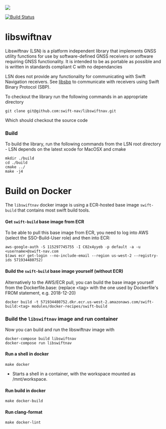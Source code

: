 [![](https://img.shields.io/codecov/c/github/swift-nav/libswiftnav/master.svg?label=codecov.io&logo=codecov&style=popout)](https://jenkins.ci.swift-nav.com/job/swift-nav/job/libswiftnav/job/master/)

[![Build Status](https://jenkins.ci.swift-nav.com/buildStatus/icon?job=swift-nav/libswiftnav/master)](https://jenkins.ci.swift-nav.com/job/swift-nav/job/libswiftnav/job/master/)

libswiftnav
===========

Libswiftnav (LSN) is a platform independent library that implements GNSS utility functions for use by software-defined GNSS receivers or software requiring GNSS functionality. It is intended to be as portable as possible and is written in standards compliant C with no dependancies

LSN does not provide any functionality for communicating with Swift
Navigation receivers.  See [libsbp](https://github.com/swift-nav/libsbp) to
communicate with receivers using Swift Binary Protocol (SBP).

To checkout the library run the following commands in an appropriate directory
```
git clone git@github.com:swift-nav/libswiftnav.git
```
Which should checkout the source code

### Build
To build the library, run the following commands from the LSN root directory - LSN depends on the latest xcode for MacOSX and cmake
```
mkdir ./build
cd ./build
cmake ../
make -j4
```

# Build on Docker

The `libswiftnav` docker image is using a ECR-hosted base image `swift-build` that contains most swift build tools.

#### Get `swift-build` base image from ECR

To be able to pull this base image from ECR, you need to log into AWS (select the SSO-Build-User role) and then into 
ECR:

    aws-google-auth -S 115297745755 -I C02x4yyeb -p default -a -u <username>@swift-nav.com
    $(aws ecr get-login --no-include-email --region us-west-2 --registry-ids 571934480752)

#### Build the `swift-build` base image yourself (without ECR)

Alternatively to the AWS/ECR pull, you can build the base image yourself from the Dockerfile.base:
(replace \<tag\> with the one used by Dockerfile's FROM statement, e.g. 2018-12-20)

    docker build -t 571934480752.dkr.ecr.us-west-2.amazonaws.com/swift-build:<tag> modules/docker-recipes/swift-build

### Build the `libswiftnav` image and run container

Now you can build and run the libswiftnav image with

    docker-compose build libswiftnav
    docker-compose run libswiftnav 

#### Run a shell in docker

    make docker

- Starts a shell in a container, with the workspace mounted as /mnt/workspace.

#### Run build in docker

    make docker-build
    
#### Run clang-format

    make docker-lint

